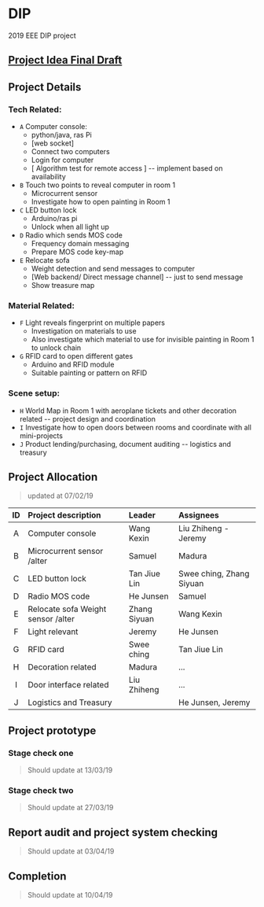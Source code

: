 # DIP
2019 EEE DIP project

## [Project Idea Final Draft](https://docs.google.com/document/d/1BNR6tFHHtjS8roukGrZihPtnKiBkFpX06rpM6a8NON8/edit?usp=sharing)

## Project Details

### Tech Related:

- `A` Computer console: 
  - python/java, ras Pi 
  - [web socket]
  - Connect two computers
  - Login for computer
  - [ Algorithm test for remote access ] -- implement based on availability
- `B` Touch two points to reveal computer in room 1
  - Microcurrent sensor
  - Investigate how to open painting in Room 1
- `C` LED button lock
  - Arduino/ras pi
  - Unlock when all light up
- `D` Radio which sends MOS code
  - Frequency domain messaging
  - Prepare MOS code key-map
- `E` Relocate sofa
  - Weight detection and send messages to computer
  - [Web backend/ Direct message channel] -- just to send message
  - Show treasure map

### Material Related:
- `F` Light reveals fingerprint on multiple papers
  - Investigation on materials to use
  - Also investigate which material to use for invisible painting in Room 1 to unlock chain
- `G` RFID card to open different gates
  - Arduino and RFID module
  - Suitable painting or pattern on RFID

### Scene setup:
- `H` World Map in Room 1 with aeroplane tickets and other decoration related -- project design and coordination
- `I` Investigate how to open doors between rooms and coordinate with all mini-projects
- `J` Product lending/purchasing, document auditing -- logistics and treasury


## Project Allocation

> updated at 07/02/19

| ID    | Project description                | Leader       | Assignees                |
| :---: | :---                               | :---         | :---                     |
| A     | Computer console                   | Wang Kexin   | Liu Zhiheng - Jeremy     |
| B     | Microcurrent sensor /alter         | Samuel       | Madura                   |
| C     | LED button lock                    | Tan Jiue Lin | Swee ching, Zhang Siyuan |
| D     | Radio MOS code                     | He Junsen    | Samuel                   |
| E     | Relocate sofa Weight sensor /alter | Zhang Siyuan | Wang Kexin               |
| F     | Light relevant                     | Jeremy       | He Junsen                |
| G     | RFID card                          | Swee ching   | Tan Jiue Lin             |
| H     | Decoration related                 | Madura       | ...                      |
| I     | Door interface related             | Liu Zhiheng  | ...                      |
| J     | Logistics and Treasury             |              | He Junsen, Jeremy        |

## Project prototype

### Stage check one

> Should update at 13/03/19

### Stage check two

> Should update at 27/03/19

## Report audit and project system checking

> Should update at 03/04/19

## Completion 

> Should update at 10/04/19
